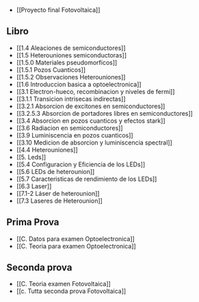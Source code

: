 - [[Proyecto final Fotovoltaica]]
## Libro
- [[1.4 Aleaciones de semiconductores]]
- [[1.5 Heterouniones semiconductoras]]
- [[1.5.0 Materiales pseudomorficos]]
- [[1.5.1 Pozos Cuanticos]]
- [[1.5.2 Observaciones Heterouniones]]
- [[1.6 Introduccion basica a optoelectronica]]
- [[3.1 Electron-hueco, recombinacion y niveles de fermi]]
- [[3.1.1 Transicion intrisecas indirectas]]
- [[3.2.1 Absorcion de excitones en semiconductores]]
- [[3.2.5.3 Absorcion de portadores libres en semiconductores]]
- [[3.4 Absorcion en pozos cuanticos y efectos stark]]
- [[3.6 Radiacion en semiconductores]]
- [[3.9 Luminiscencia en pozos cuanticos]]
- [[3.10 Medicion de absorcion y luminiscencia spectral]]
- [[4.4 Heterouniones]]
- [[5. Leds]]
- [[5.4 Configuracion y Eficiencia de los LEDs]]
- [[5.6 LEDs de heterounion]]
- [[5.7 Caracteristicas de rendimiento de los LEDs]]
- [[6.3 Laser]]
- [[7.1-2 Láser de heterounion]]
- [[7.3 Laseres de Heterounion]]



## Prima Prova
- [[C. Datos para examen Optoelectronica]]
- [[C. Teoria para examen Optoelectronica]]


## Seconda prova
- [[C. Teoria examen Fotovoltaica]]
- [[c. Tutta seconda prova Fotovoltaica]]